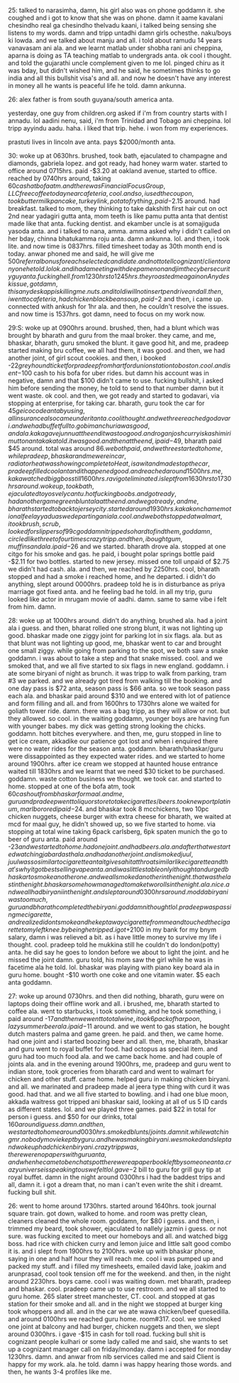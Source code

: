 
25: talked to narasimha, damn, his girl also was on phone goddamn it. she coughed and i got to know that she was on phone. damn it aame kavalani chesindho real ga chesindho thelvadu kaani, i talked being sensing she listens to my words. damn and tripp untadhi damn girls ochesthe. naku/boys ki lowda. and we talked about manju and all. i told about ramudu 14 years vanavasam ani ala. and we learnt matlab under shobha rani ani cheppina, aparna is doing as TA teaching matlab to undergrads anta. ok cool i thought. and told the gujarathi uncle complement given to me lol. pinged chiru as it was bday, but didn't wished him, and he said, he sometimes thinks to go india and all this bullshit visa's and all. and now he doesn't have any interest in money all he wants is peaceful life he told. damn ankunna.

26: alex father is from south guyana/south america anta.

yesterday, one guy from children.org asked if i'm from country starts with I annadu. lol aadini nenu, said, i'm from Trinidad and Tobago ani cheppina. lol tripp ayyindu aadu. haha. i liked that trip. hehe. i won from my experiences.

prastuti lives in lincoln ave anta. pays $2000/month anta.

30: woke up at 0630hrs. brushed, took bath, ejaculated to champagne and diamonds, gabriela lopez. and got ready, had honey warm water. started to office around 0715hrs. paid -$3.20 at oakland avenue, started to office. reached by 0740hrs around, taking $60 cash at bofa atm. and there was Financial Focus Group, LLC free coffee today near cafeteria, cool. and so, i used the coupon, took buttermilk pancake, turkey link, potato fry thing, paid -$2.15 around. had breakfast. talked to mom, they thinking to take dakshith first hair cut on oct 2nd near yadagiri gutta anta, mom teeth is like pamu putta anta that dentist made like that anta. fucking dentist. and ekamber uncle is at somajiguda yasoda anta. and i talked to nana, amma. amma asked why i didn't called on her bday, chinna bhatukamma roju anta. damn ankunna. lol. and then, i took lite. and now time is 0837hrs. filled timesheet today as 30th month end is today. anwar phoned me and said, he will give me $500 referral bonus for each selected candidate. and not to tell cognizant/client or anyone he told. lol ok. and i had a meeting with deepa menon and jim the cybersecurity guy anta. fucking hell. from 1230hrs to 1245hrs. they roasted me again on Anydesk issue, got damn, this anydesk app is killing me. nuts. and i told i will not insert pendrive and all. then, i went to cafeteria, had chicken black bean soup, paid -$2 and then, i came up. connected with ankush for 1hr ala. and then, he couldn't resolve the issues. and now time is 1537hrs. got damn, need to focus on my work now.

29:S: woke up at 0900hrs around. brushed, then, had a blunt which was brought by bharath and guru from the maal broker. they came, and me, bhaskar, bharath, guru smoked the blunt. it gave good hit, and me, pradeep started making bru coffee, we all had them, it was good. and then, we had another joint, of girl scout cookies. and then, i booked -$22 greyhound ticket for pradeep from hartford union station to boston. cool. and i sent -$100 cash to his bofa for uber rides. but damn his account was in negative, damn and that $100 didn't came to use. fucking bullshit, i asked him before sending the money, he told to send to that number damn but it went waste. ok cool. and then, we got ready and started to godavari, via stopping at enterprise, for taking car. bharath, guru took the car for $45 geico code anta by using, all insurance also came under it anta. cool i thought. and we three reached godavari. and we had buffet full to. gobi manchuria was good, and ala. kaka gave junnu at the end it was too good. and rogan josh curry is kashimiri mutton anta kaka told. it was good. and then at the end, i paid -$49, bharath paid $45 around. total was around $86. we both paid, and we three started to home, while pradeep, bhaskar and me were in car, radiator heat was showing complete to Heat, i saw it and made stop the car, pradeep filled coolant and it happened good. and reached around 1500hrs. me, kaka watched bigg boss till 1600hrs. ravi got eliminated. i slept from 1630hrs to 1730hrs around. woke up, took bath, ejaculated to yosvely cantu. hot fucking boobs. and got ready, had another game green blunt ala at the end. and we got ready, and me, bharath started to back to jersey city. started around 1930hrs. kaka koncham emotional feel ayyadu as we departing ani ala. cool. and we both stopped at walmart, i took brush, scrub, looked for slippers of 99c goddamn i tripped so hard to find them, goddamn, circled like three to four times crazy tripp. and then, i bought gum, muffins and ala. i paid -$26 and we started. bharath drove ala. stopped at one citgo for his smoke and gas. he paid, i bought polar springs bottle paid -$2.11 for two bottles. started to new jersey. missed one toll unpaid of $2.75 we didn't had cash. ala. and then, we reached by 2250hrs. cool, bharath stopped and had a smoke i reached home, and he departed. i didn't do anything, slept around 0000hrs. pradeep told he is in disturbance as priya marriage got fixed anta. and he feeling bad he told. in all my trip, guru looked like actor in mrugam movie of aadhi. damn. same to same vibe i felt from him. damn.

28: woke up at 1000hrs around. didn't do anything, brushed ala. had a joint ala i guess. and then, bharat rolled one strong blunt, it was not lighting up good. bhaskar made one ziggy joint for parking lot in six flags. ala. but as that blunt was not lighting up good, me, bhaskar went to car and brought one small ziggy. while going from parking to the spot, we both saw a snake goddamn. i was about to take a step and that snake missed. cool. and we smoked that, and we all five started to six flags in new england. goddamn. i ate some biryani of night as brunch. it was tripp to walk from parking, tram #3 we parked. and we already got tired from walking till the booking. and one day pass is $72 anta, season pass is $66 anta. so we took season pass each ala. and bhaskar paid around $310 and we entered with lot of patience and form filling and all. and from 1600hrs to 1730hrs alone we waited for goliath tower ride. damn. there was a bag tripp, as they will allow or not. but they allowed. so cool. in the waiting goddamn, younger boys are having fun with younger babes. my dick was getting strong looking the chicks. goddamn. hott bitches everywhere. and then, me, guru stopped in line to get ice cream, akkadike our patience got lost and when i enquired there were no water rides for the season anta. goddamn. bharath/bhaskar/guru were dissappointed as they expected water rides. and we started to home around 1900hrs. after ice cream we stopped at haunted house entrance waited till 1830hrs and we learnt that we need $30 ticket to be purchased. goddamn. waste cotton business we thought. we took car. and started to home. stopped at one of the bofa atm, took $60 cash out from bhaskar for maal. and me, guru and pradeep went to liquor store to take cigarettes/beers. took newport platinum, marlboro red i paid -$24. and bhaskar took 8 mcchickens, two 10pc chicken nuggets, cheese burger with extra cheese for bharath, we waited at mcd for maal guy, he didn't showed up, so we five started to home. via stopping at total wine taking 6pack carlsberg, 6pk spaten munich the go to beer of guru anta. paid around -$23 and we started to home. had one joint. and had beers. ala. and after that we started watching jabardasth ala. and had another joint. and i smoked juul, juul was so similar to cigarette anta it gives a hit at throat similar like cigarette and that's why it got best selling vape anta. and i was little stable only i thought and urged bhaskar to smoke another one. and we all smoked another in the night. that was the last in the night. bhaskar somehow managed to make two rolls in the night. ala. nice. and we all had biryani in the night. and slept around 0300hrs around. modda biryani was too much, guru and bharath completed the biryani. goddamn i thought lol. pradeep was passing me cigarette, and realized i dont smoke and he kept away cigarette from me and touched the cigarette to my left knee. by being he tripped. i got +$2100 in my bank for my bnym salary, damn i was relieved a bit. as i have little money to survive my life i thought. cool. pradeep told he mukkina still he couldn't do london(potty) anta. he did say he goes to london before we about to light the joint. and he missed the joint damn. guru told, his mom saw the girl while he was in facetime ala he told. lol. bhaskar was playing with piano key board ala in guru home. bought -$10 worth one coke and one vitamin water. $5 each anta goddamn. 

27: woke up around 0730hrs. and then did nothing, bharath, guru were on laptops doing their offline work and all. i brushed, me, bharath started to coffee ala. went to starbucks, i took something, and he took something, i paid around -$17 and then we went to total wine, i took 6 pack of harpoon, lazy summer beer ala. i paid -$11 around. and we went to gas station, he bought dutch masters palma and game green. he paid. and then, we came home. had one joint and i started boozing beer and all. then, me, bharath, bhaskar and guru went to royal buffet for food. had octopus as special item. and guru had too much food ala. and we came back home. and had couple of joints ala. and in the evening around 1900hrs, me, pradeep and guru went to indian store, took groceries from bharath card and went to walmart for chicken and other stuff. came home. helped guru in making chicken biryani. and all. we marinated and pradeep made al jeera type thing with curd it was good. had that. and we all five started to bowling. and i had one blue moon, akkada waitress got tripped ani bhaskar said, looking at all of us 5 ID cards as different states. lol. and we played three games. paid $22 in total for person i guess. and $50 for our drinks, total $160 around i guess. damn. and then, we started to home around 0030hrs. smoked blunts/joints. damn it. while watching mr.nobody movie kept by guru. and he was making biryani. we smoked and slept and woke up had chicken biryani. crazy tripp was, there were no papers with guru anta, and when he came to bench at spot there were a paper book left by someone anta. crazy universe is speaking to us we felt lol. gave -$2 bill to guru for grill guy tip at royal buffet. damn in the night around 0300hrs i had the baddest trips and all, damn it. i got a dream that, no man i can't even write the shit i dreamt. fucking bull shit.

26: went to home around 1730hrs. started around 1640hrs. took journal square train. got down, walked to home. and room was pretty clean, cleaners cleaned the whole room. goddamn, for $80 i guess. and then, i trimmed my beard, took shower, ejaculated to nallely jazmin i guess. or not sure. was fucking excited to meet our homeboys and all. and watched bigg boss. had rice with chicken curry and lemon juice and little salt good combo it is. and i slept from 1900hrs to 2100hrs. woke up with bhaskar phone, saying in one and half hour they will reach me. cool i was pumped up and packed my stuff. and i filled my timesheets, emailed david lake, joakim and arunprasad, cool took tension off me for the weekend. and then, in the night around 2230hrs. boys came. cool i was waiting down. met bharath, pradeep and bhaskar. cool. pradeep came up to use restroom. and we all started to guru home. 265 slater street manchester, CT. cool. and stopped at gas station for their smoke and all. and in the night we stopped at burger king took whoppers and all. and in the car we ate wawa chicken/beef quesedilla. and around 0100hrs we reached guru home. room#317. cool. we smoked one joint at balcony and had burger, chicken nuggets and then, we slept around 0300hrs. i gave -$15 in cash for toll road. fucking bull shit is cognizant people kulhari or some lady called me and said, she wants to set up a cognizant manager call on friday/monday. damn i accepted for monday 1230hrs. damn. and anwar from nlb services called me and said Client is happy for my work. ala. he told. damn i was happy hearing those words. and then, he wants 3-4 profiles like me.    

